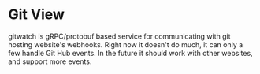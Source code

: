 # Git View
gitwatch is gRPC/protobuf based service for communicating with git hosting website's webhooks.
Right now it doesn't do much, it can only a few handle Git Hub events. 
In the future it should work with other websites, and support more events.